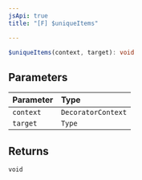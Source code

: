 ```yaml
---
jsApi: true
title: "[F] $uniqueItems"

---
```

```ts
$uniqueItems(context, target): void
```

## Parameters

| Parameter | Type |
| :------ | :------ |
| `context` | `DecoratorContext` |
| `target` | `Type` |

## Returns

`void`
